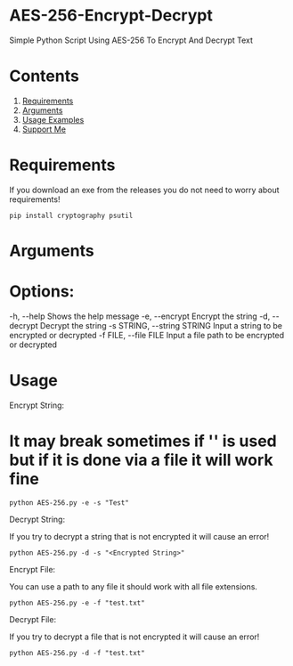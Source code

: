 # AES-256-Encrypt-Decrypt
Simple Python Script Using AES-256 To Encrypt And Decrypt Text

# Contents

1. [Requirements](#requirements)
2. [Arguments](#arguments)
3. [Usage Examples](#usage)
4. [Support Me]()

# Requirements 

If you download an exe from the releases you do not need to worry about requirements!

`pip install cryptography psutil`

# Arguments


<h1>Options:</h1>
<p>
  -h, --help                  Shows the help message
  -e, --encrypt               Encrypt the string
  -d, --decrypt               Decrypt the string
  -s STRING, --string STRING  Input a string to be encrypted or decrypted
  -f FILE, --file FILE        Input a file path to be encrypted or decrypted
</p>  

# Usage

Encrypt String:

# It may break sometimes if '\' is used but if it is done via a file it will work fine

`python AES-256.py -e -s "Test"`

Decrypt String:

If you try to decrypt a string that is not encrypted it will cause an error!

`python AES-256.py -d -s "<Encrypted String>"`

Encrypt File:

You can use a path to any file it should work with all file extensions.

`python AES-256.py -e -f "test.txt"`

Decrypt File:

If you try to decrypt a file that is not encrypted it will cause an error!

`python AES-256.py -d -f "test.txt"`

